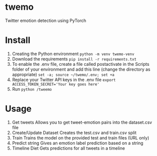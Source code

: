 # twemo
Twitter emotion detection using PyTorch
# Install
1. Creating the Python environment
	`python -m venv twemo-venv`
2. Download the requirements
	`pip install -r requirements.txt`
3. To enable the .env file, create a file called postactivate in the Scripts folder of your environment and add this line (change the directory as appropriate)
	`set -a; source ~/twemo/.env; set +a`
4. Replace your Twitter API keys in the .env file
	`export ACCESS_TOKEN_SECRET='Your key goes here'`
5. Run
	`python /tweemo`
# Usage
1. Get tweets
Allows you to get tweet-emotion pairs into the dataset.csv file
2. Create/Update Dataset
Creates the test.csv and train.csv split
3. Train
Trains the model on the provided test and train files (URL only)
4. Predict string
Gives an emotion label prediction based on a string
5. Timeline Diet
Gets predictions for all tweets in a timeline
